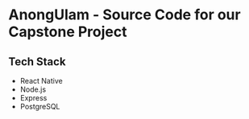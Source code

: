 # AnongUlam - Source Code for our Capstone Project

## Tech Stack

- React Native
- Node.js
- Express
- PostgreSQL

